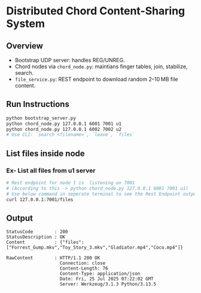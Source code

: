 # Distributed Chord Content-Sharing System

## Overview

- Bootstrap UDP server: handles REG/UNREG.
- Chord nodes via `chord_node.py`: maintians finger tables, join, stabilize, search.
- `file_service.py`: REST endpoint to download random 2–10 MB file content.

## Run Instructions

```bash
python bootstrap_server.py
python chord_node.py 127.0.0.1 6001 7001 u1
python chord_node.py 127.0.0.1 6002 7002 u2
# Use CLI: `search <filename>`, `leave`, `files`
```

## List files inside node

### Ex- List all files from u1 server 


```bash
# Rest endpoint for node 1 is  listening on 7001 
# (According to this -> python chord_node.py 127.0.0.1 6001 7001 u1)
# Use below command in seperate terminal to see the Rest Endpoint output
curl 127.0.0.1:7001/files
```

## Output 

```
StatusCode        : 200
StatusDescription : OK
Content           : {"files":["Forrest_Gump.mkv","Toy_Story_3.mkv","Gladiator.mp4","Coco.mp4"]}

RawContent        : HTTP/1.1 200 OK
                    Connection: close
                    Content-Length: 76
                    Content-Type: application/json
                    Date: Fri, 25 Jul 2025 07:22:02 GMT
                    Server: Werkzeug/3.1.3 Python/3.13.5
```



